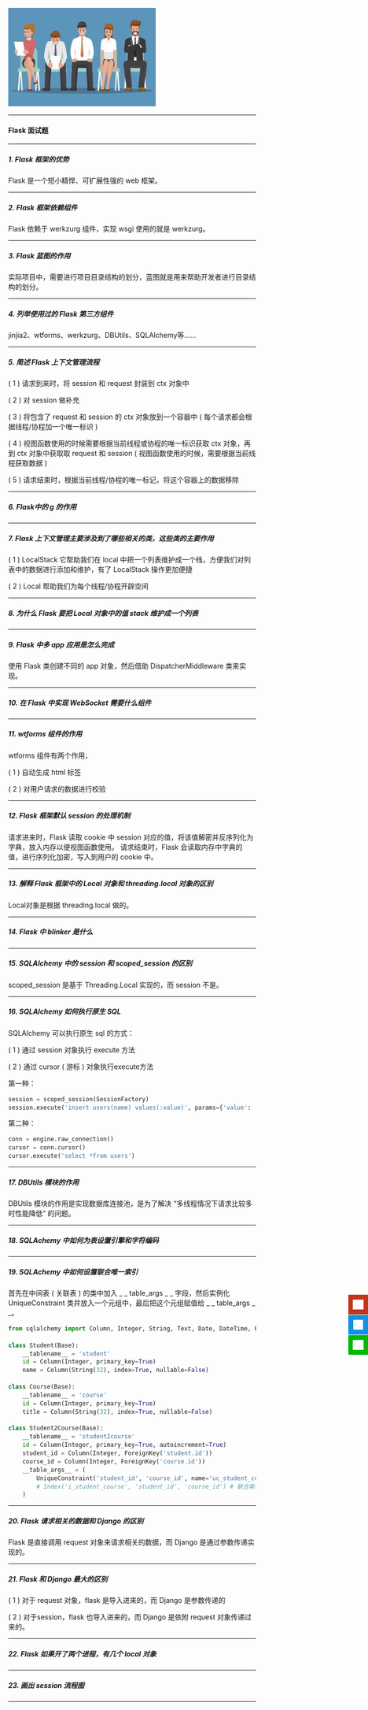 ![](../img/python-interview.jpg)
<hr>

#### Flask 面试题
<hr>

##### 1. Flask 框架的优势
Flask 是一个短小精悍、可扩展性强的 web 框架。

<hr>

##### 2. Flask 框架依赖组件
Flask 依赖于 werkzurg 组件，实现 wsgi 使用的就是 werkzurg。

<hr>

##### 3. Flask 蓝图的作用
实际项目中，需要进行项目目录结构的划分，蓝图就是用来帮助开发者进行目录结构的划分。

<hr>

##### 4. 列举使用过的 Flask 第三方组件
jinjia2、wtforms、werkzurg、DBUtils、SQLAlchemy等……

<hr>

##### 5. 简述 Flask 上下文管理流程
( 1 ) 请求到来时，将 session 和 request 封装到 ctx 对象中

( 2 ) 对 session 做补充

( 3 ) 将包含了 request 和 session 的 ctx 对象放到一个容器中 ( 每个请求都会根据线程/协程加一个唯一标识 )

( 4 ) 视图函数使用的时候需要根据当前线程或协程的唯一标识获取 ctx 对象，再到 ctx 对象中获取取 request 和 session ( 视图函数使用的时候，需要根据当前线程获取数据 )

( 5 ) 请求结束时，根据当前线程/协程的唯一标记，将这个容器上的数据移除

<hr>

##### 6. Flask中的 g 的作用

<hr>

##### 7. Flask 上下文管理主要涉及到了哪些相关的类，这些类的主要作用
( 1 ) LocalStack 它帮助我们在 local 中把一个列表维护成一个栈，方便我们对列表中的数据进行添加和维护，有了 LocalStack 操作更加便捷

( 2 ) Local 帮助我们为每个线程/协程开辟空间

<hr>

##### 8. 为什么 Flask 要把 Local 对象中的值 stack 维护成一个列表

<hr>


##### 9. Flask 中多 app 应用是怎么完成
使用 Flask 类创建不同的 app 对象，然后借助 DispatcherMiddleware 类来实现。

<hr>

##### 10. 在 Flask 中实现 WebSocket 需要什么组件
<hr>

##### 11. wtforms 组件的作用
wtforms 组件有两个作用，

( 1 ) 自动生成 html 标签

( 2 ) 对用户请求的数据进行校验

<hr>

##### 12. Flask 框架默认 session 的处理机制
请求进来时，Flask 读取 cookie 中 session 对应的值，<font>将该值解密并反序列化为字典，放入内存以便视图函数使用</font>。 请求结束时，Flask 会读取内存中字典的值，进行序列化加密，写入到用户的 cookie 中。

<hr>

##### 13. 解释 Flask 框架中的 Local 对象和 threading.local 对象的区别
Local对象是根据 threading.local 做的。

<hr>

##### 14. Flask 中 blinker 是什么

<hr>

##### 15. SQLAlchemy 中的 session 和 scoped_session 的区别
scoped_session 是基于 Threading.Local 实现的，而 session 不是。

<hr>

##### 16. SQLAlchemy 如何执行原生 SQL
SQLAlchemy 可以执行原生 sql 的方式：

( 1 ) 通过 session 对象执行 execute 方法

( 2 ) 通过 cursor ( 游标 ) 对象执行execute方法

第一种：
```python
session = scoped_session(SessionFactory)
session.execute('insert users(name) values(:value)', params={'value': 'thanlon'})
```
第二种：
```python
conn = engine.raw_connection()
cursor = conn.cursor()
cursor.execute('select *from users')
```
<hr>

##### 17. DBUtils 模块的作用
DBUtils 模块的作用是实现数据库连接池，是为了解决 <font>“多线程情况下请求比较多时性能降低”</font> 的问题。

<hr>

##### 18. SQLAchemy 中如何为表设置引擎和字符编码

<hr>


##### 19. SQLAchemy 中如何设置联合唯一索引
首先在中间表 ( 关联表 ) 的类中加入 \_ \_ table_args \_ \_ 字段，然后实例化 UniqueConstraint 类并放入一个元组中，最后把这个元组赋值给 \_ \_ table_args \_ \_。
```python
from sqlalchemy import Column, Integer, String, Text, Date, DateTime, ForeignKey, UniqueConstraint, Index

class Student(Base):
    __tablename__ = 'student'
    id = Column(Integer, primary_key=True)
    name = Column(String(32), index=True, nullable=False)

class Course(Base):
    __tablename__ = 'course'
    id = Column(Integer, primary_key=True)
    title = Column(String(32), index=True, nullable=False)

class Student2Course(Base):
    __tablename__ = 'student2course'
    id = Column(Integer, primary_key=True, autoincrement=True)
    student_id = Column(Integer, ForeignKey('student.id'))
    course_id = Column(Integer, ForeignKey('course.id'))
    __table_args__ = (
        UniqueConstraint('student_id', 'course_id', name='uc_student_course'),  # 联合唯一索引
        # Index('i_student_course', 'student_id', 'course_id') # 联合索引
    )
```
<hr>

##### 20. Flask 请求相关的数据和 Django 的区别
Flask 是直接调用 request 对象来请求相关的数据，而 Django 是通过参数传递实现的。

<hr>

##### 21. Flask 和 Django 最大的区别
( 1 ) 对于 request 对象，flask 是导入进来的，而 Django 是参数传递的

( 2 ) 对于session，flask 也导入进来的，而 Django 是依附 request 对象传递过来的。

<hr>

##### 22. Flask 如果开了两个进程，有几个 local 对象

<hr>

##### 23. 画出 session 流程图

<hr>

<div style="width: 60px;height: auto;z-index: 99;bottom: 30%;position: fixed;right: 0px" id="plug-ins">
    <div style="position: relative;float: right">
        <a target="" href="javascript:;" id="weibo"
           style="display: block;width: 40px;height: 40px;background-color: #c4351b;margin-top: 1px;">
            <img width="22" height="20" src="../img/weibo.png" alt=""
                 style="margin-top: 10px;margin-left: 9px">
        </a>
         <a target="_blank" href="http://sighttp.qq.com/authd?IDKEY=5838160dbeb2a49f264d5e2d13d6336248d74a60cf56ecad" id="qq" style="display: block;width: 40px;height: 40px;background-color:#0e91e8;margin-top: 1px">
            <img width="20" height="20" src="../img/qq.png" 
                 style="margin-top: 10px;margin-left: 10px" alt="点击这里给我发消息" title="点击这里给我发消息">
        </a>
        <a href="javascript:" id="wechat"
           style="display: block;width: 40px;height: 40px;background-color:#01b901;margin-top:1px">
            <img width="22" height="20" src="../img/wechat.png"
                 style="margin-top: 10px;margin-left: 9px">
        </a>
        <a href="javascript:" id="go_top"
           style="display: none;width: 40px;height: 40px;background-color: #b5b5b5;margin-top: 1px">
            <img width="22" height="20" src="../img/top.png" alt=""
                 style="margin-top: 10px;margin-left: 9px">
        </a>
    </div>
</div>
<div style="width: auto;height: auto;z-index: 99;position: fixed;left: 0;bottom: 0;" id="support_us" hidden="hidden">
        <div id="alipei_and_wechat">
            <button type="button" class="close"><span aria-hidden="true">&times;</span></button>
            <img class="img-responsive" width="180px" height="" src="../img/public/33659FBDE4AF3F7A005E17D9BA173D04.jpg" alt="..."><br>
            <img class="img-responsive" width="180px" height="" src="../img/public/B37F6EA6DF3F4C1CA0A65C0E80AE131E.jpg" alt="...">
        </div>
</div>
